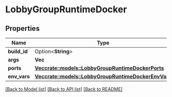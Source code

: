 # LobbyGroupRuntimeDocker

## Properties

Name | Type | Description | Notes
------------ | ------------- | ------------- | -------------
**build_id** | Option<**String**> |  | [optional]
**args** | **Vec<String>** |  | 
**ports** | [**Vec<crate::models::LobbyGroupRuntimeDockerPorts>**](LobbyGroup_runtime_docker_ports.md) |  | 
**env_vars** | [**Vec<crate::models::LobbyGroupRuntimeDockerEnvVars>**](LobbyGroup_runtime_docker_env_vars.md) |  | 

[[Back to Model list]](../README.md#documentation-for-models) [[Back to API list]](../README.md#documentation-for-api-endpoints) [[Back to README]](../README.md)


